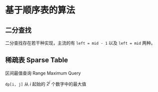 # 基于顺序表的算法

## 二分查找

二分查找存在若干种实现，主流的有 `left = mid - 1` 以及 `left = mid` 两种。

## 稀疏表 Sparse Table

区间最值查询 Range Maximum Query

`dp[i, j]` 从 $i$ 起始的 $2^j$ 个数字中的最大值
